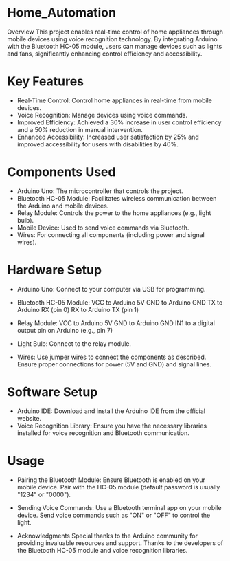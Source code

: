 # Home_Automation
Overview
This project enables real-time control of home appliances through mobile devices using voice recognition technology. By integrating Arduino with the Bluetooth HC-05 module, users can manage devices such as lights and fans, significantly enhancing control efficiency and accessibility.

# Key Features
* Real-Time Control: Control home appliances in real-time from mobile devices.
* Voice Recognition: Manage devices using voice commands.
* Improved Efficiency: Achieved a 30% increase in user control efficiency and a 50% reduction in manual intervention.
* Enhanced Accessibility: Increased user satisfaction by 25% and improved accessibility for users with disabilities by 40%.

# Components Used
* Arduino Uno: The microcontroller that controls the project.
* Bluetooth HC-05 Module: Facilitates wireless communication between the Arduino and mobile devices.
* Relay Module: Controls the power to the home appliances (e.g., light bulb).
* Mobile Device: Used to send voice commands via Bluetooth.
* Wires: For connecting all components (including power and signal wires).

# Hardware Setup
* Arduino Uno: Connect to your computer via USB for programming.

* Bluetooth HC-05 Module:
VCC to Arduino 5V
GND to Arduino GND
TX to Arduino RX (pin 0)
RX to Arduino TX (pin 1)

* Relay Module:
VCC to Arduino 5V
GND to Arduino GND
IN1 to a digital output pin on Arduino (e.g., pin 7)

* Light Bulb: 
Connect to the relay module.

* Wires:
Use jumper wires to connect the components as described.
Ensure proper connections for power (5V and GND) and signal lines.

# Software Setup
* Arduino IDE: Download and install the Arduino IDE from the official website.
* Voice Recognition Library: Ensure you have the necessary libraries installed for voice recognition and Bluetooth communication.

# Usage
* Pairing the Bluetooth Module:
Ensure Bluetooth is enabled on your mobile device.
Pair with the HC-05 module (default password is usually "1234" or "0000").

* Sending Voice Commands:
Use a Bluetooth terminal app on your mobile device.
Send voice commands such as "ON" or "OFF" to control the light.

* Acknowledgments
Special thanks to the Arduino community for providing invaluable resources and support.
Thanks to the developers of the Bluetooth HC-05 module and voice recognition libraries.


